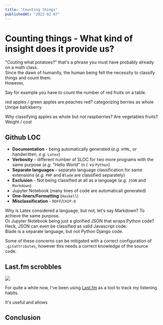 ```yaml
---
title: "Counting things"
publishedAt: "2022-02-07"
---
```


# Counting things - What kind of insight does it provide us?

"Couting what potatoes?" that's a phrase you must have probably already on a math class.  
Since the dawn of humanity, the human being felt the necessity to classify things and count them.  
However, 

Say for example you have to count the number of red fruits on a table.

red apples / green apples
are peaches red?
categorizing berries as whole
Unripe balckberry

Why classifying apples as whole but not raspberries?
Are vegetables fruits?
Weight / cost

## Github LOC

- **Documentation** - being automatically generated (*e.g.* `HTML`, or handwritten, *e.g.* `Latex`)
- **Verbosity** - different number of SLOC for two more programs with the same purpose (*e.g.* "Hello World" in `C` vs
  `Python`)
- **Separate languages** - separate language classification for same extensions (*e.g.* `PHP` and `Blade` are classified
  separately)
- **Exclusion** - Not being classified at all as a language (*e.g.* `JSON` and `Markdown`)
- Jupyter Notebook (many lines of code are automaticall generated)
- **One-liners/Formatting** (`Haskell`)
- **Misclassification** - `ROFF`/`CHIP-8`
  
Why is Latex considered a language, but not, let's say Markdown? To achieve the same purpose.  
Or Jupyter Notebook being just a glorified JSON that wraps Python code?  
Heck, JSON can even be classified as valid Javascript code.  
Blade is a separate language, but not Python Django code.

Some of these concerns can be mitigated with a correct configuration of `.gitattributes`, however this needs a correct
knowledge of the source code.

## Last.fm scrobbles

![](https://i0.wp.com/astralnoizeuk.com/wp-content/uploads/2018/03/01034532_dopesmoker.jpg?fit=980%2C551&ssl=1)

For quite a while now, I've been using [Last.fm](https://www.last.fm/user/Educorreia932) as a tool to track my listening habits.

It's useful and allows

## Conclusion